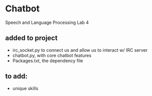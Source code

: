 # Chatbot
Speech and Language Processing Lab 4


## added to project
- irc_socket.py to connect us and allow us to interact w/ IRC server
- chatbot.py, with core chatbot features
- Packages.txt, the dependency file

## to add:
- unique skills
